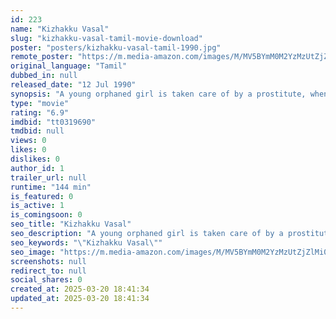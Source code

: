 ```yaml
---
id: 223
name: "Kizhakku Vasal"
slug: "kizhakku-vasal-tamil-movie-download"
poster: "posters/kizhakku-vasal-tamil-1990.jpg"
remote_poster: "https://m.media-amazon.com/images/M/MV5BYmM0M2YzMzUtZjZlMi00NWU4LWJiZWUtYTNmMjNmODk3YzdhXkEyXkFqcGdeQXVyMjA4OTI5NDQ@._V1_SX300.jpg"
original_language: "Tamil"
dubbed_in: null
released_date: "12 Jul 1990"
synopsis: "A young orphaned girl is taken care of by a prostitute, when she grows up; she falls in love with a young man in the village. But, the village head also likes her and tries to separate them; but they fight him and stay together."
type: "movie"
rating: "6.9"
imdbid: "tt0319690"
tmdbid: null
views: 0
likes: 0
dislikes: 0
author_id: 1
trailer_url: null
runtime: "144 min"
is_featured: 0
is_active: 1
is_comingsoon: 0
seo_title: "Kizhakku Vasal"
seo_description: "A young orphaned girl is taken care of by a prostitute, when she grows up; she falls in love with a young man in the village. But, the village head also likes her and tries to separate them; but they fight him and stay together."
seo_keywords: "\"Kizhakku Vasal\""
seo_image: "https://m.media-amazon.com/images/M/MV5BYmM0M2YzMzUtZjZlMi00NWU4LWJiZWUtYTNmMjNmODk3YzdhXkEyXkFqcGdeQXVyMjA4OTI5NDQ@._V1_SX300.jpg"
screenshots: null
redirect_to: null
social_shares: 0
created_at: 2025-03-20 18:41:34
updated_at: 2025-03-20 18:41:34
---
```


